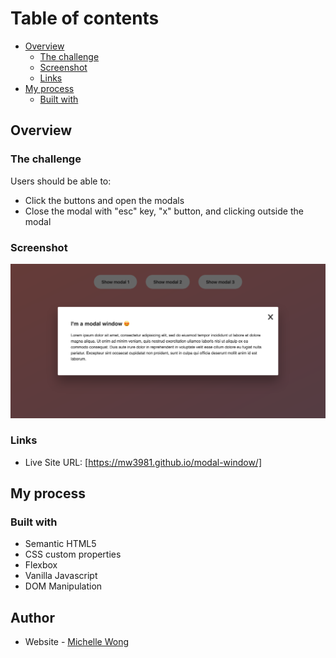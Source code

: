 # Table of contents

- [Overview](#overview)
  - [The challenge](#the-challenge)
  - [Screenshot](#screenshot)
  - [Links](#links)
- [My process](#my-process)
  - [Built with](#built-with)

## Overview

### The challenge

Users should be able to:

- Click the buttons and open the modals
- Close the modal with "esc" key, "x" button, and clicking outside the modal

### Screenshot

![](modal.png)

### Links

- Live Site URL: [https://mw3981.github.io/modal-window/]

## My process

### Built with

- Semantic HTML5
- CSS custom properties
- Flexbox
- Vanilla Javascript
- DOM Manipulation

## Author

- Website - [Michelle Wong](https://michellewong.me/)
